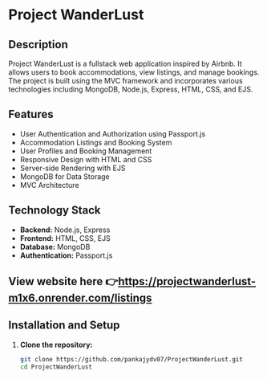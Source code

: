 # Project WanderLust

## Description
Project WanderLust is a fullstack web application inspired by Airbnb. It allows users to book accommodations, view listings, and manage bookings. The project is built using the MVC framework and incorporates various technologies including MongoDB, Node.js, Express, HTML, CSS, and EJS.

## Features
- User Authentication and Authorization using Passport.js
- Accommodation Listings and Booking System
- User Profiles and Booking Management
- Responsive Design with HTML and CSS
- Server-side Rendering with EJS
- MongoDB for Data Storage
- MVC Architecture

## Technology Stack
- **Backend:** Node.js, Express
- **Frontend:** HTML, CSS, EJS
- **Database:** MongoDB
- **Authentication:** Passport.js

## View website here 👉https://projectwanderlust-m1x6.onrender.com/listings
## Installation and Setup
1. **Clone the repository:**
   ```sh
   git clone https://github.com/pankajydv07/ProjectWanderLust.git
   cd ProjectWanderLust
